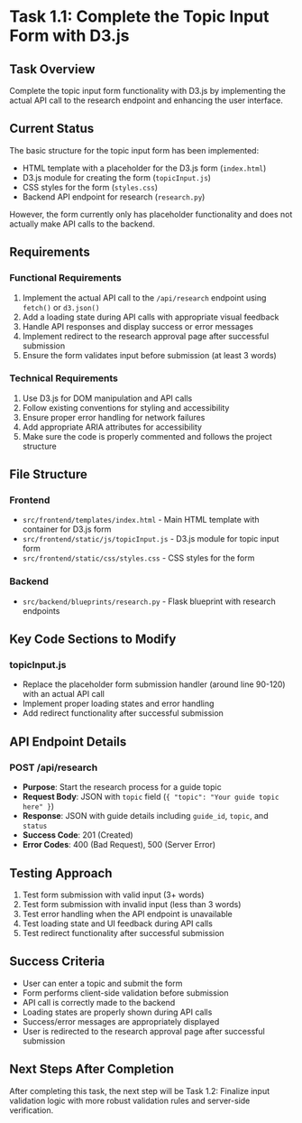# Task 1.1: Complete the Topic Input Form with D3.js

## Task Overview
Complete the topic input form functionality with D3.js by implementing the actual API call to the research endpoint and enhancing the user interface.

## Current Status
The basic structure for the topic input form has been implemented:
- HTML template with a placeholder for the D3.js form (`index.html`)
- D3.js module for creating the form (`topicInput.js`)
- CSS styles for the form (`styles.css`)
- Backend API endpoint for research (`research.py`)

However, the form currently only has placeholder functionality and does not actually make API calls to the backend.

## Requirements

### Functional Requirements
1. Implement the actual API call to the `/api/research` endpoint using `fetch()` or `d3.json()`
2. Add a loading state during API calls with appropriate visual feedback
3. Handle API responses and display success or error messages
4. Implement redirect to the research approval page after successful submission
5. Ensure the form validates input before submission (at least 3 words)

### Technical Requirements
1. Use D3.js for DOM manipulation and API calls
2. Follow existing conventions for styling and accessibility
3. Ensure proper error handling for network failures
4. Add appropriate ARIA attributes for accessibility
5. Make sure the code is properly commented and follows the project structure

## File Structure

### Frontend
- `src/frontend/templates/index.html` - Main HTML template with container for D3.js form
- `src/frontend/static/js/topicInput.js` - D3.js module for topic input form
- `src/frontend/static/css/styles.css` - CSS styles for the form

### Backend
- `src/backend/blueprints/research.py` - Flask blueprint with research endpoints

## Key Code Sections to Modify

### topicInput.js
- Replace the placeholder form submission handler (around line 90-120) with an actual API call
- Implement proper loading states and error handling
- Add redirect functionality after successful submission

## API Endpoint Details

### POST /api/research
- **Purpose**: Start the research process for a guide topic
- **Request Body**: JSON with `topic` field (`{ "topic": "Your guide topic here" }`)
- **Response**: JSON with guide details including `guide_id`, `topic`, and `status`
- **Success Code**: 201 (Created)
- **Error Codes**: 400 (Bad Request), 500 (Server Error)

## Testing Approach
1. Test form submission with valid input (3+ words)
2. Test form submission with invalid input (less than 3 words)
3. Test error handling when the API endpoint is unavailable
4. Test loading state and UI feedback during API calls
5. Test redirect functionality after successful submission

## Success Criteria
- User can enter a topic and submit the form
- Form performs client-side validation before submission
- API call is correctly made to the backend
- Loading states are properly shown during API calls
- Success/error messages are appropriately displayed
- User is redirected to the research approval page after successful submission

## Next Steps After Completion
After completing this task, the next step will be Task 1.2: Finalize input validation logic with more robust validation rules and server-side verification. 